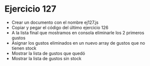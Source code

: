 # Ejercicio 127

* Crear un documento con el nombre ej127.js
* Copiar y pegar el código del último ejercicio 126
* A la lista final que mostramos en consola eliminarle los 2 primeros gustos
* Asignar los gustos eliminados en un nuevo array de gustos que no tienen stock
* Mostrar la lista de gustos que quedó
* Mostrar la lista de gustos sin stock
